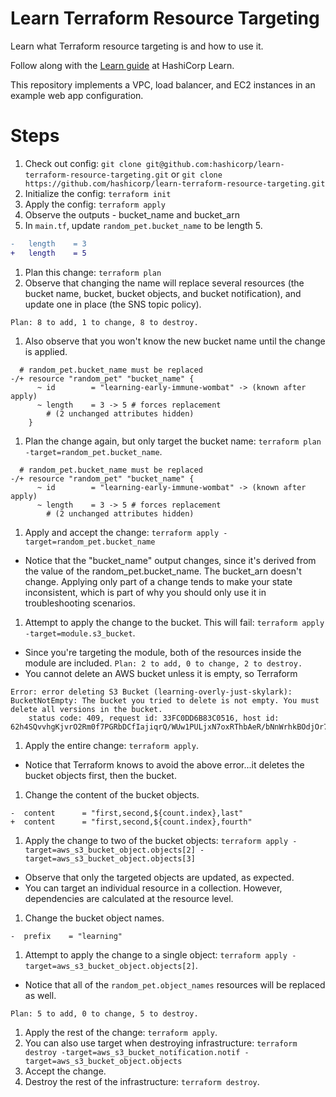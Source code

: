 # Learn Terraform Resource Targeting

Learn what Terraform resource targeting is and how to use it.

Follow along with the [Learn guide](#FIXME) at HashiCorp Learn.

This repository implements a VPC, load balancer, and EC2 instances in an example web app configuration.

# Steps

1. Check out config: `git clone git@github.com:hashicorp/learn-terraform-resource-targeting.git` or `git clone https://github.com/hashicorp/learn-terraform-resource-targeting.git`
1. Initialize the config: `terraform init`
1. Apply the config: `terraform apply`
1. Observe the outputs - bucket_name and bucket_arn
1. In `main.tf`, update `random_pet.bucket_name` to be length 5.
```diff
-   length    = 3
+   length    = 5
```
1. Plan this change: `terraform plan`
1. Observe that changing the name will replace several resources (the bucket name, bucket, bucket objects, and bucket notification), and update one in place (the SNS topic policy).
```
Plan: 8 to add, 1 to change, 8 to destroy.
```
1. Also observe that you won't know the new bucket name until the change is applied.
```text
  # random_pet.bucket_name must be replaced
-/+ resource "random_pet" "bucket_name" {
      ~ id        = "learning-early-immune-wombat" -> (known after apply)
      ~ length    = 3 -> 5 # forces replacement
        # (2 unchanged attributes hidden)
    }
```
1. Plan the change again, but only target the bucket name: `terraform plan -target=random_pet.bucket_name`.
```
  # random_pet.bucket_name must be replaced
-/+ resource "random_pet" "bucket_name" {
      ~ id        = "learning-early-immune-wombat" -> (known after apply)
      ~ length    = 3 -> 5 # forces replacement
        # (2 unchanged attributes hidden)
```
1. Apply and accept the change: `terraform apply -target=random_pet.bucket_name`
  - Notice that the "bucket_name" output changes, since it's derived from the value of the random_pet.bucket_name. The bucket_arn doesn't change. Applying only part of a change tends to make your state inconsistent, which is part of why you should only use it in troubleshooting scenarios.
1. Attempt to apply the change to the bucket. This will fail: `terraform apply -target=module.s3_bucket`.
  - Since you're targeting the module, both of the resources inside the module are included.
  `Plan: 2 to add, 0 to change, 2 to destroy.`
  - You cannot delete an AWS bucket unless it is empty, so Terraform
```
Error: error deleting S3 Bucket (learning-overly-just-skylark): BucketNotEmpty: The bucket you tried to delete is not empty. You must delete all versions in the bucket.
	status code: 409, request id: 33FC0DD6B83C0516, host id: 62h4SQvvhgKjvrO2Rm0f7PGRbDCfIajiqrQ/WUw1PULjxN7oxRThbAeR/bNnWrhkBOdjOr7uKes=
```
1. Apply the entire change: `terraform apply`.
  - Notice that Terraform knows to avoid the above error...it deletes the bucket objects first, then the bucket.
1. Change the content of the bucket objects.
```
-  content      = "first,second,${count.index},last"
+  content      = "first,second,${count.index},fourth"
```
1. Apply the change to two of the bucket objects: `terraform apply -target=aws_s3_bucket_object.objects[2] -target=aws_s3_bucket_object.objects[3]`
  - Observe that only the targeted objects are updated, as expected.
  - You can target an individual resource in a collection. However, dependencies are calculated at the resource level.
1. Change the bucket object names.
```
-  prefix    = "learning"
```
1. Attempt to apply the change to a single object: `terraform apply -target=aws_s3_bucket_object.objects[2]`.
  - Notice that all of the `random_pet.object_names` resources will be replaced as well.
```
Plan: 5 to add, 0 to change, 5 to destroy.
```
1. Apply the rest of the change: `terraform apply`.
1. You can also use target when destroying infrastructure: `terraform destroy -target=aws_s3_bucket_notification.notif -target=aws_s3_bucket_object.objects`
1. Accept the change.
1. Destroy the rest of the infrastructure: `terraform destroy`.
